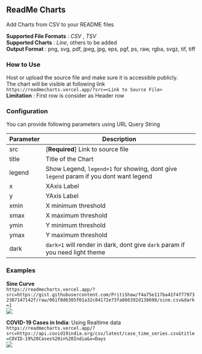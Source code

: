 ReadMe Charts
---
Add Charts from CSV to your README files

**Supported File Formats** : *CSV* , *TSV*  
**Supported Charts** : *Line*, others to be added  
**Output Format** : png, svg, pdf, jpeg, jpg, eps, pgf, ps, raw, rgba, svgz, tif, tiff

### How to Use
Host or upload the source file and make sure it is accessible publicly.  
The chart will be visible at following link  
`https://readmecharts.vercel.app/?src=<Link to Source File>`  
**Limitation** : First row is consider as Header row

### Configuration
You can provide following parameters using URL Query String  

Parameter | Description
---|---
src| [**Required**] Link to source file
title| Title of the Chart
legend | Show Legend, `legend=1` for showing, dont give `legend` param if you dont want legend
x | XAxis Label
y | YAxis Label
xmin | X minimum threshold
xmax | X maximum threshold
ymin | Y minimum threshold
ymax | Y maximum threshold
dark | `dark=1` will render in dark, dont give `dark` param if you need light theme

### Examples

**Sine Curve**  
`https://readmecharts.vercel.app/?src=https://gist.githubusercontent.com/PritiShaw/f4a75e117ba41f4f779732387147142f/raw/061f8d6385f01a32c04172e73fa866392d138698/sine.csv&dark=1`  
![](https://readmecharts.vercel.app/?src=https://gist.githubusercontent.com/PritiShaw/f4a75e117ba41f4f779732387147142f/raw/061f8d6385f01a32c04172e73fa866392d138698/sine.csv&dark=1&legend=1)

**COVID-19 Cases in India**: Using Realtime data  
`https://readmecharts.vercel.app/?src=https://api.covid19india.org/csv/latest/case_time_series.csv&title=COVID-19%20Cases%20in%20India&x=Days`  
![](https://readmecharts.vercel.app/?src=https://api.covid19india.org/csv/latest/case_time_series.csv&title=COVID-19%20Cases%20in%20India&x=Days&legend=1)
